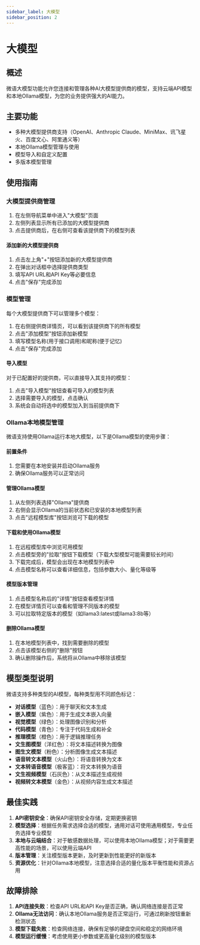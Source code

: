 ```yaml
---
sidebar_label: 大模型
sidebar_position: 2
---
```


# 大模型

## 概述

微语大模型功能允许您连接和管理各种AI大模型提供商的模型，支持云端API模型和本地Ollama模型，为您的业务提供强大的AI能力。

## 主要功能

- 多种大模型提供商支持（OpenAI、Anthropic Claude、MiniMax、讯飞星火、百度文心、阿里通义等）
- 本地Ollama模型管理与使用
- 模型导入和自定义配置
- 多版本模型管理

## 使用指南

### 大模型提供商管理

1. 在左侧导航菜单中进入"大模型"页面
2. 左侧列表显示所有已添加的大模型提供商
3. 点击提供商后，在右侧可查看该提供商下的模型列表

#### 添加新的大模型提供商

1. 点击左上角"+"按钮添加新的大模型提供商
2. 在弹出对话框中选择提供商类型
3. 填写API URL和API Key等必要信息
4. 点击"保存"完成添加

### 模型管理

每个大模型提供商下可以管理多个模型：

1. 在右侧提供商详情页，可以看到该提供商下的所有模型
2. 点击"添加模型"按钮添加新模型
3. 填写模型名称(用于接口调用)和昵称(便于记忆)
4. 点击"保存"完成添加

#### 导入模型

对于已配置好的提供商，可以直接导入其支持的模型：

1. 点击"导入模型"按钮查看可导入的模型列表
2. 选择需要导入的模型，点击确认
3. 系统会自动将选中的模型加入到当前提供商下

### Ollama本地模型管理

微语支持使用Ollama运行本地大模型，以下是Ollama模型的使用步骤：

#### 前置条件

1. 您需要在本地安装并启动Ollama服务
2. 确保Ollama服务可以正常访问

#### 管理Ollama模型

1. 从左侧列表选择"Ollama"提供商
2. 右侧会显示Ollama的当前状态和已安装的本地模型列表
3. 点击"远程模型库"按钮浏览可下载的模型

#### 下载和使用Ollama模型

1. 在远程模型库中浏览可用模型
2. 点击模型旁的"拉取"按钮下载模型（下载大型模型可能需要较长时间）
3. 下载完成后，模型会出现在本地模型列表中
4. 点击模型名称可以查看详细信息，包括参数大小、量化等级等

#### 模型版本管理

1. 点击模型名称后的"详情"按钮查看模型详情
2. 在模型详情页可以查看和管理不同版本的模型
3. 可以拉取特定版本的模型（如llama3:latest或llama3:8b等）

#### 删除Ollama模型

1. 在本地模型列表中，找到需要删除的模型
2. 点击该模型右侧的"删除"按钮
3. 确认删除操作后，系统将从Ollama中移除该模型

## 模型类型说明

微语支持多种类型的AI模型，每种类型用不同颜色标记：

- **对话模型**（蓝色）：用于聊天和文本生成
- **嵌入模型**（紫色）：用于生成文本嵌入向量
- **视觉模型**（绿色）：处理图像识别和分析
- **代码模型**（青色）：专注于代码生成和补全
- **推理模型**（橙色）：用于逻辑推理任务
- **文生图模型**（洋红色）：将文本描述转换为图像
- **图生文模型**（粉色）：分析图像生成文本描述
- **语音转文本模型**（火山色）：将语音转换为文本
- **文本转语音模型**（极客蓝）：将文本转换为语音
- **文生视频模型**（石灰色）：从文本描述生成视频
- **视频转文本模型**（金色）：从视频内容生成文本描述

## 最佳实践

1. **API密钥安全**：确保API密钥安全存储，定期更换密钥
2. **模型选择**：根据任务需求选择合适的模型，通用对话可使用通用模型，专业任务选择专业模型
3. **本地与云端结合**：对于敏感数据处理，可以使用本地Ollama模型；对于需要更高性能的场景，可以使用云端API
4. **版本管理**：关注模型版本更新，及时更新到性能更好的新版本
5. **资源优化**：针对Ollama本地模型，注意选择合适的量化版本平衡性能和资源占用

## 故障排除

1. **API连接失败**：检查API URL和API Key是否正确，确认网络连接是否正常
2. **Ollama无法访问**：确认本地Ollama服务是否正常运行，可通过刷新按钮重新检测状态
3. **模型下载失败**：检查网络连接，确保有足够的硬盘空间和稳定的网络环境
4. **模型运行缓慢**：考虑使用更小参数或更高量化级别的模型版本
